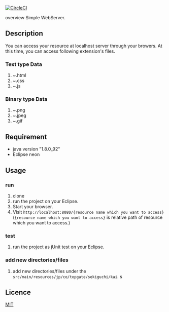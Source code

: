 [![CircleCI](https://circleci.com/gh/SekiguchiKai/JavaWebServer.svg?style=svg)](https://circleci.com/gh/SekiguchiKai/JavaWebServer)

overview
Simple WebServer.

## Description
You can access your resource at localhost server through your browers.
At this time, you can access following extension's files.
### Text type Data
1. ~.html
2. ~.css
3. ~.js

### Binary type Data
1. ~.png
2. ~.jpeg
3. ~.gif

## Requirement
* java version "1.8.0_92"
* Eclipse neon


## Usage 

### run
1. clone
2. run the project on your Eclipse.
3. Start your browser.
4. Visit ```http://localhost:8080/{resource name which you want to access}```
(```{resource name which you want to access}``` is relative path of resource which you want to access.)

### test
1. run the project as jUnit test on your Eclipse.

### add new directories/files
1. add new directories/files under the ```src/main/resources/jp/co/topgate/sekiguchi/kai```.
s

## Licence
 [MIT](https://github.com/tcnksm/tool/blob/master/LICENCE)

